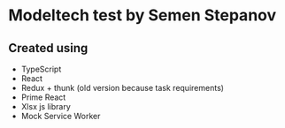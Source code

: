 # Modeltech test by Semen Stepanov

## Created using

- TypeScript
- React
- Redux + thunk (old version because task requirements)
- Prime React
- Xlsx js library
- Mock Service Worker
